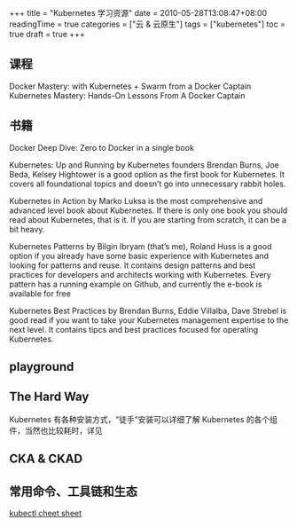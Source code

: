 +++
title = "Kubernetes 学习资源"
date = 2010-05-28T13:08:47+08:00
readingTime = true
categories = ["云 & 云原生"]
tags = ["kubernetes"]
toc = true
draft = true
+++

<!--more-->

## 课程

Docker Mastery: with Kubernetes + Swarm from a Docker Captain
Kubernetes Mastery: Hands-On Lessons From A Docker Captain

## 书籍

Docker Deep Dive: Zero to Docker in a single book

Kubernetes: Up and Running by Kubernetes founders Brendan Burns, Joe Beda, Kelsey Hightower is a good option as the first book for Kubernetes. It covers all foundational topics and doesn’t go into unnecessary rabbit holes.

Kubernetes in Action by Marko Luksa is the most comprehensive and advanced level book about Kubernetes. If there is only one book you should read about Kubernetes, that is it. If you are starting from scratch, it can be a bit heavy.

Kubernetes Patterns by Bilgin Ibryam (that’s me), Roland Huss is a good option if you already have some basic experience with Kubernetes and looking for patterns and reuse. It contains design patterns and best practices for developers and architects working with Kubernetes. Every pattern has a running example on Github, and currently the e-book is available for free

Kubernetes Best Practices by Brendan Burns, Eddie Villalba, Dave Strebel is good read if you want to take your Kubernetes management expertise to the next level. It contains tipcs and best practices focused for operating Kubernetes.

## playground

## The Hard Way

Kubernetes 有各种安装方式，“徒手”安装可以详细了解 Kubernetes 的各个组件，当然也比较耗时，详见

## CKA & CKAD

## 常用命令、工具链和生态

[kubectl cheet sheet](https://linuxacademy.com/site-content/uploads/2019/04/Kubernetes-Cheat-Sheet_07182019.pdf)
